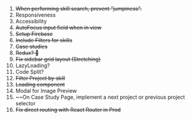 1. ~~When performing skill search, prevent "jumpiness".~~
2. Responsiveness
3. Accessibility
4. ~~AutoFocus input field when in view~~
5. ~~Setup Firebase~~
6. ~~Include Filters for skills~~
7. ~~Case studies~~
8. ~~Redux? 🤔~~
9. ~~Fix sidebar grid layout (Stretching)~~
10. LazyLoading?
11. Code Split?
12. ~~Filter Project by skill~~
13. ~~Loading component~~
14. Modal for Image Preview
15. ~~On Case Study Page, implement a next project or previous project selector
16. ~~Fix direct routing with React Router in Prod~~